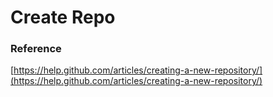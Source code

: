 # Create Repo

### Reference
[https://help.github.com/articles/creating-a-new-repository/](https://help.github.com/articles/creating-a-new-repository/)